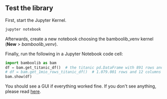 ## Test the library

First, start the Jupyter Kernel.

```bash
jupyter notebook
```

Afterwards, create a new notebook choosing the bamboolib_venv kernel (**New** > *bamboolib_venv*).

Finally, run the following in a Jupyter Notebook code cell:

```python
import bamboolib as bam
df = bam.get_titanic_df()  # the titanic pd.DataFrame with 891 rows and 12 columns
# df = bam.get_1mio_rows_titanic_df()  # 1.079.001 rows and 12 columns
bam.show(df)
```

You should see a GUI if everything worked fine. If you don't see anything, please read [here]().
